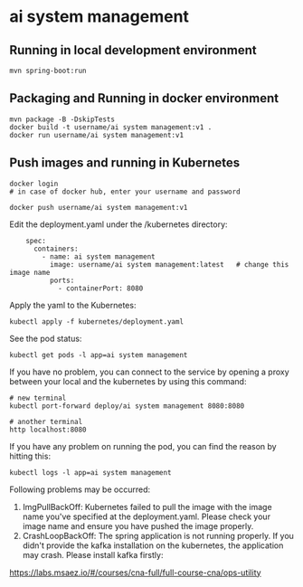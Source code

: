 # ai system management

## Running in local development environment

```
mvn spring-boot:run
```

## Packaging and Running in docker environment

```
mvn package -B -DskipTests
docker build -t username/ai system management:v1 .
docker run username/ai system management:v1
```

## Push images and running in Kubernetes

```
docker login 
# in case of docker hub, enter your username and password

docker push username/ai system management:v1
```

Edit the deployment.yaml under the /kubernetes directory:
```
    spec:
      containers:
        - name: ai system management
          image: username/ai system management:latest   # change this image name
          ports:
            - containerPort: 8080

```

Apply the yaml to the Kubernetes:
```
kubectl apply -f kubernetes/deployment.yaml
```

See the pod status:
```
kubectl get pods -l app=ai system management
```

If you have no problem, you can connect to the service by opening a proxy between your local and the kubernetes by using this command:
```
# new terminal
kubectl port-forward deploy/ai system management 8080:8080

# another terminal
http localhost:8080
```

If you have any problem on running the pod, you can find the reason by hitting this:
```
kubectl logs -l app=ai system management
```

Following problems may be occurred:

1. ImgPullBackOff:  Kubernetes failed to pull the image with the image name you've specified at the deployment.yaml. Please check your image name and ensure you have pushed the image properly.
1. CrashLoopBackOff: The spring application is not running properly. If you didn't provide the kafka installation on the kubernetes, the application may crash. Please install kafka firstly:

https://labs.msaez.io/#/courses/cna-full/full-course-cna/ops-utility

